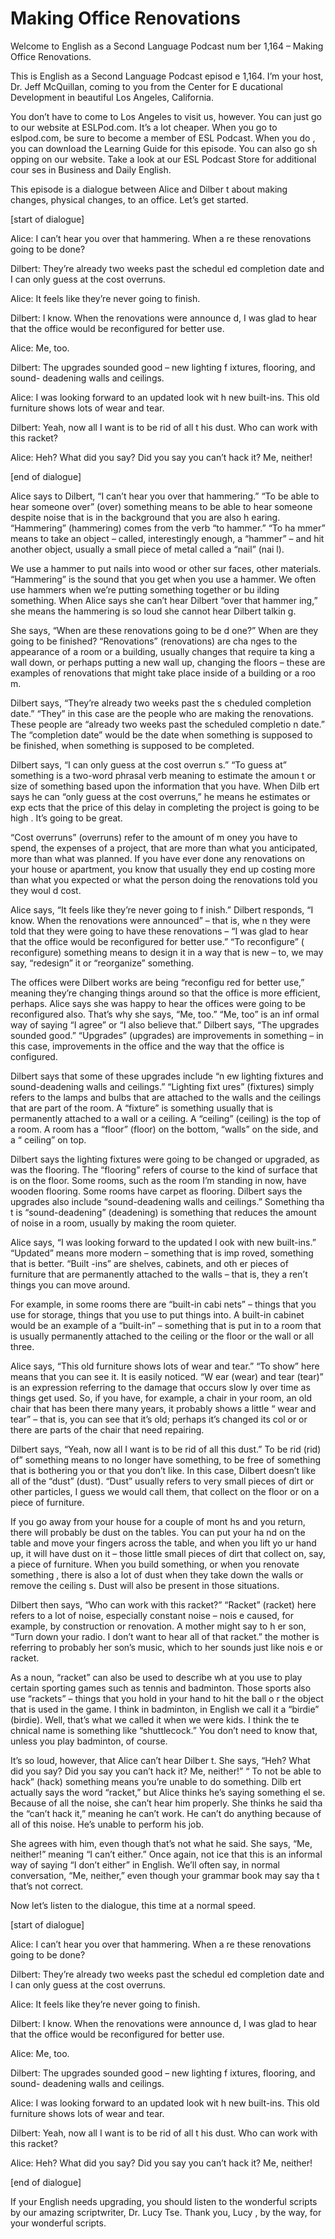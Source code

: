 # Making Office Renovations

Welcome to English as a Second Language Podcast num ber 1,164 – Making Office Renovations.

This is English as a Second Language Podcast episod e 1,164. I’m your host, Dr. Jeff McQuillan, coming to you from the Center for E ducational Development in beautiful Los Angeles, California.

You don’t have to come to Los Angeles to visit us, however. You can just go to our website at ESLPod.com. It’s a lot cheaper. When  you go to eslpod.com, be sure to become a member of ESL Podcast. When you do , you can download the Learning Guide for this episode. You can also go sh opping on our website. Take a look at our ESL Podcast Store for additional cour ses in Business and Daily English.

This episode is a dialogue between Alice and Dilber t about making changes, physical changes, to an office. Let’s get started.

[start of dialogue]

Alice: I can’t hear you over that hammering. When a re these renovations going to be done?

Dilbert: They’re already two weeks past the schedul ed completion date and I can only guess at the cost overruns.

Alice: It feels like they’re never going to finish.

Dilbert: I know. When the renovations were announce d, I was glad to hear that the office would be reconfigured for better use.

Alice: Me, too.

Dilbert: The upgrades sounded good – new lighting f ixtures, flooring, and sound- deadening walls and ceilings.

Alice: I was looking forward to an updated look wit h new built-ins. This old furniture shows lots of wear and tear.

Dilbert: Yeah, now all I want is to be rid of all t his dust. Who can work with this racket?

 Alice: Heh? What did you say? Did you say you can’t  hack it? Me, neither!

[end of dialogue]

Alice says to Dilbert, “I can’t hear you over that hammering.” “To be able to hear someone over” (over) something means to be able to hear someone despite noise that is in the background that you are also h earing. “Hammering” (hammering) comes from the verb “to hammer.” “To ha mmer” means to take an object – called, interestingly enough, a “hammer” –  and hit another object, usually a small piece of metal called a “nail” (nai l).

We use a hammer to put nails into wood or other sur faces, other materials. “Hammering” is the sound that you get when you use a hammer. We often use hammers when we’re putting something together or bu ilding something. When Alice says she can’t hear Dilbert “over that hammer ing,” she means the hammering is so loud she cannot hear Dilbert talkin g.

She says, “When are these renovations going to be d one?” When are they going to be finished? “Renovations” (renovations) are cha nges to the appearance of a room or a building, usually changes that require ta king a wall down, or perhaps putting a new wall up, changing the floors – these are examples of renovations that might take place inside of a building or a roo m.

Dilbert says, “They’re already two weeks past the s cheduled completion date.” “They” in this case are the people who are making the renovations. These people are “already two weeks past the scheduled completio n date.” The “completion date” would be the date when something is supposed to be finished, when something is supposed to be completed.

Dilbert says, “I can only guess at the cost overrun s.” “To guess at” something is a two-word phrasal verb meaning to estimate the amoun t or size of something based upon the information that you have. When Dilb ert says he can “only guess at the cost overruns,” he means he estimates or exp ects that the price of this delay in completing the project is going to be high . It’s going to be great.

“Cost overruns” (overruns) refer to the amount of m oney you have to spend, the expenses of a project, that are more than what you anticipated, more than what was planned. If you have ever done any renovations on your house or apartment, you know that usually they end up costing more than  what you expected or what the person doing the renovations told you they woul d cost.

Alice says, “It feels like they’re never going to f inish.” Dilbert responds, “I know. When the renovations were announced” – that is, whe n they were told that they were going to have these renovations – “I was glad to hear that the office would be reconfigured for better use.” “To reconfigure” ( reconfigure) something means to design it in a way that is new – to, we may say,  “redesign” it or “reorganize” something.

The offices were Dilbert works are being “reconfigu red for better use,” meaning they’re changing things around so that the office is more efficient, perhaps. Alice says she was happy to hear the offices were going to be reconfigured also. That’s why she says, “Me, too.” “Me, too” is an inf ormal way of saying “I agree” or “I also believe that.” Dilbert says, “The upgrades sounded good.” “Upgrades” (upgrades) are improvements in something – in this case, improvements in the office and the way that the office is configured.

Dilbert says that some of these upgrades include “n ew lighting fixtures and sound-deadening walls and ceilings.” “Lighting fixt ures” (fixtures) simply refers to the lamps and bulbs that are attached to the walls and the ceilings that are part of the room. A “fixture” is something usually that is permanently attached to a wall or a ceiling. A “ceiling” (ceiling) is the top  of a room. A room has a “floor” (floor) on the bottom, “walls” on the side, and a “ ceiling” on top.

Dilbert says the lighting fixtures were going to be  changed or upgraded, as was the flooring. The “flooring” refers of course to the kind of surface that is on the floor. Some rooms, such as the room I’m standing in  now, have wooden flooring. Some rooms have carpet as flooring. Dilbert says the upgrades also include “sound-deadening walls and ceilings.” Something tha t is “sound-deadening” (deadening) is something that reduces the amount of  noise in a room, usually by making the room quieter.

Alice says, “I was looking forward to the updated l ook with new built-ins.” “Updated” means more modern – something that is imp roved, something that is better. “Built -ins” are shelves, cabinets, and oth er pieces of furniture that are permanently attached to the walls – that is, they a ren’t things you can move around.

For example, in some rooms there are “built-in cabi nets” – things that you use for storage, things that you use to put things into. A built-in cabinet would be an example of a “built-in” – something that is put in to a room that is usually permanently attached to the ceiling or the floor or  the wall or all three.

Alice says, “This old furniture shows lots of wear and tear.” “To show” here means that you can see it. It is easily noticed. “W ear (wear) and tear (tear)” is an expression referring to the damage that occurs slow ly over time as things get used. So, if you have, for example, a chair in your  room, an old chair that has been there many years, it probably shows a little “ wear and tear” – that is, you can see that it’s old; perhaps it’s changed its col or or there are parts of the chair that need repairing.

Dilbert says, “Yeah, now all I want is to be rid of  all this dust.” To be rid (rid) of” something means to no longer have something, to be free of something that is bothering you or that you don’t like. In this case,  Dilbert doesn’t like all of the “dust” (dust). “Dust” usually refers to very small pieces of dirt or other particles, I guess we would call them, that collect on the floor  or on a piece of furniture.

If you go away from your house for a couple of mont hs and you return, there will probably be dust on the tables. You can put your ha nd on the table and move your fingers across the table, and when you lift yo ur hand up, it will have dust on it – those little small pieces of dirt that collect  on, say, a piece of furniture. When you build something, or when you renovate something , there is also a lot of dust when they take down the walls or remove the ceiling s. Dust will also be present in those situations.

Dilbert then says, “Who can work with this racket?”  “Racket” (racket) here refers to a lot of noise, especially constant noise – nois e caused, for example, by construction or renovation. A mother might say to h er son, “Turn down your radio. I don’t want to hear all of that racket.” the mother is referring to probably her son’s music, which to her sounds just like nois e or racket.

As a noun, “racket” can also be used to describe wh at you use to play certain sporting games such as tennis and badminton. Those sports also use “rackets” – things that you hold in your hand to hit the ball o r the object that is used in the game. I think in badminton, in English we call it a  “birdie” (birdie). Well, that’s what we called it when we were kids. I think the te chnical name is something like “shuttlecock.” You don’t need to know that, unless you play badminton, of course.

It’s so loud, however, that Alice can’t hear Dilber t. She says, “Heh? What did you say? Did you say you can’t hack it? Me, neither!” “ To not be able to hack” (hack) something means you’re unable to do something. Dilb ert actually says the word “racket,” but Alice thinks he’s saying something el se. Because of all the noise, she can’t hear him properly. She thinks he said tha the “can’t hack it,” meaning he can’t work. He can’t do anything because of all of this noise. He’s unable to perform his job.

 She agrees with him, even though that’s not what he  said. She says, “Me, neither!” meaning “I can’t either.” Once again, not ice that this is an informal way of saying “I don’t either” in English. We’ll often say, in normal conversation, “Me, neither,” even though your grammar book may say tha t that’s not correct.

Now let’s listen to the dialogue, this time at a normal speed.

[start of dialogue]

Alice: I can’t hear you over that hammering. When a re these renovations going to be done?

Dilbert: They’re already two weeks past the schedul ed completion date and I can only guess at the cost overruns.

Alice: It feels like they’re never going to finish.

Dilbert: I know. When the renovations were announce d, I was glad to hear that the office would be reconfigured for better use.

Alice: Me, too.

Dilbert: The upgrades sounded good – new lighting f ixtures, flooring, and sound- deadening walls and ceilings.

Alice: I was looking forward to an updated look wit h new built-ins. This old furniture shows lots of wear and tear.

Dilbert: Yeah, now all I want is to be rid of all t his dust. Who can work with this racket?

Alice: Heh? What did you say? Did you say you can’t  hack it? Me, neither!

[end of dialogue]

If your English needs upgrading, you should listen to the wonderful scripts by our amazing scriptwriter, Dr. Lucy Tse. Thank you, Lucy , by the way, for your wonderful scripts.



